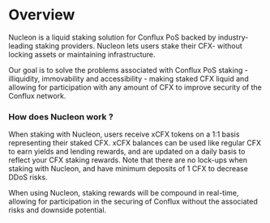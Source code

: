 # Overview

Nucleon is a liquid staking solution for Conflux PoS backed by industry-leading staking providers. Nucleon lets users stake their CFX- without locking assets or maintaining infrastructure.

Our goal is to solve the problems associated with Conflux PoS staking - illiquidity, immovability and accessibility - making staked CFX liquid and allowing for participation with any amount of CFX to improve security of the Conflux network.

### How does Nucleon work ?

When staking with Nucleon, users receive xCFX tokens on a 1:1 basis representing their staked CFX. xCFX balances can be used like regular CFX to earn yields and lending rewards, and are updated on a daily basis to reflect your CFX staking rewards. Note that there are no lock-ups when staking with Nucleon, and have minimum deposits of 1 CFX to decrease DDoS risks.

When using Nucleon, staking rewards will be compound  in real-time, allowing for participation in the securing of Conflux without the associated risks and downside potential.



